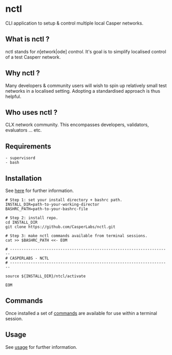 nctl
===============

CLI application to setup & control multiple local Casper networks. 

What is nctl ?
--------------------------------------

nctl stands for *n*[etwork|ode] *c*on*t*ro*l*.  It's goal is to simplify localised control of a test Casperr network.


Why nctl ?
--------------------------------------

Many developers & community users will wish to spin up relatively small test networks in a localised setting.  Adopting a standardised approach is thus helpful.


Who uses nctl ?
--------------------------------------

CLX network community.  This encompasses developers, validators, evaluators ... etc.

Requirements
--------------------------------------

    - supervisord
    - bash

Installation
--------------------------------------

See [here](docs/installation.md) for further information.

```
# Step 1: set your install directory + bashrc path.
INSTALL_DIR=path-to-your-working-director
BASHRC_PATH=path-to-your-bashrc-file

# Step 2: install repo.
cd INSTALL_DIR
git clone https://github.com/CasperLabs/nctl.git

# Step 3: make nctl commands available from terminal sessions.
cat >> $BASHRC_PATH <<- EOM

# ----------------------------------------------------------------------
# CASPERLABS - NCTL
# ----------------------------------------------------------------------

source ${INSTALL_DIR}/ntcl/activate

EOM
```

Commands
--------------------------------------

Once installed a set of [commands](docs/commands.md) are available for use within a terminal session.

Usage
--------------------------------------

See [usage](docs/usage.md) for further information.
